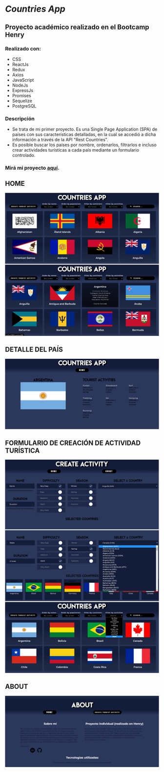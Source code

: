 # *Countries App*

## Proyecto académico realizado en el Bootcamp Henry

### Realizado con:

- CSS
- ReactJs
- Redux
- Axios
- JavaScript
- NodeJs
- ExpressJs
- Promises
- Sequelize
- PostgreSQL

### Descripción
* Se trata de mi primer proyecto. Es una Single Page Application (SPA) de países con sus características detalladas, en la cual se accedió a dicha información a través de la API "Rest Countries".
* Es posible buscar los países por nombre, ordenarlos, filtrarlos e incluso crear actividades turísticas a cada país mediante un formulario controlado.

### Mirá mi proyecto [aquí].
[aquí]: https://youtu.be/EnA6AvkiJFE

## HOME
<img src = "./Home1.png" >
<img src = "./Home2.png" >

## DETALLE DEL PAÍS
<img src = "./Id.png" >

## FORMULARIO DE CREACIÓN DE ACTIVIDAD TURÍSTICA
<img src = "./Form1.png" >
<img src = "./Form2.png" >
<img src = "./FilterAct.png" >

## ABOUT
<img src = "./About.png" >
